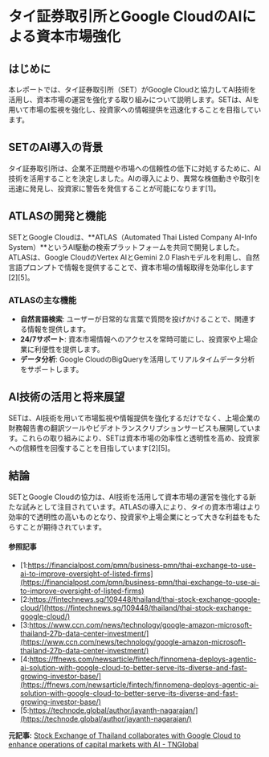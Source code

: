 # タイ証券取引所とGoogle CloudのAIによる資本市場強化

## はじめに

本レポートでは、タイ証券取引所（SET）がGoogle Cloudと協力してAI技術を活用し、資本市場の運営を強化する取り組みについて説明します。SETは、AIを用いて市場の監視を強化し、投資家への情報提供を迅速化することを目指しています。

## SETのAI導入の背景

タイ証券取引所は、企業不正問題や市場への信頼性の低下に対処するために、AI技術を活用することを決定しました。AIの導入により、異常な株価動きや取引を迅速に発見し、投資家に警告を発信することが可能になります[1]。

## ATLASの開発と機能

SETとGoogle Cloudは、**ATLAS（Automated Thai Listed Company AI-Info System）**というAI駆動の検索プラットフォームを共同で開発しました。ATLASは、Google CloudのVertex AIとGemini 2.0 Flashモデルを利用し、自然言語プロンプトで情報を提供することで、資本市場の情報取得を効率化します[2][5]。

### ATLASの主な機能

- **自然言語検索**: ユーザーが日常的な言葉で質問を投げかけることで、関連する情報を提供します。
- **24/7サポート**: 資本市場情報へのアクセスを常時可能にし、投資家や上場企業に利便性を提供します。
- **データ分析**: Google CloudのBigQueryを活用してリアルタイムデータ分析をサポートします。

## AI技術の活用と将来展望

SETは、AI技術を用いて市場監視や情報提供を強化するだけでなく、上場企業の財務報告書の翻訳ツールやビデオトランスクリプションサービスも展開しています。これらの取り組みにより、SETは資本市場の効率性と透明性を高め、投資家への信頼性を回復することを目指しています[2][5]。

## 結論

SETとGoogle Cloudの協力は、AI技術を活用して資本市場の運営を強化する新たな試みとして注目されています。ATLASの導入により、タイの資本市場はより効率的で透明性の高いものとなり、投資家や上場企業にとって大きな利益をもたらすことが期待されています。

#### 参照記事
- [1:https://financialpost.com/pmn/business-pmn/thai-exchange-to-use-ai-to-improve-oversight-of-listed-firms](https://financialpost.com/pmn/business-pmn/thai-exchange-to-use-ai-to-improve-oversight-of-listed-firms)
- [2:https://fintechnews.sg/109448/thailand/thai-stock-exchange-google-cloud/](https://fintechnews.sg/109448/thailand/thai-stock-exchange-google-cloud/)
- [3:https://www.ccn.com/news/technology/google-amazon-microsoft-thailand-27b-data-center-investment/](https://www.ccn.com/news/technology/google-amazon-microsoft-thailand-27b-data-center-investment/)
- [4:https://ffnews.com/newsarticle/fintech/finnomena-deploys-agentic-ai-solution-with-google-cloud-to-better-serve-its-diverse-and-fast-growing-investor-base/](https://ffnews.com/newsarticle/fintech/finnomena-deploys-agentic-ai-solution-with-google-cloud-to-better-serve-its-diverse-and-fast-growing-investor-base/)
- [5:https://technode.global/author/jayanth-nagarajan/](https://technode.global/author/jayanth-nagarajan/)


**元記事:** [Stock Exchange of Thailand collaborates with Google Cloud to enhance operations of capital markets with AI - TNGlobal](https://technode.global/2025/03/27/stock-exchange-of-thailand-collaborates-with-google-cloud-to-enhance-operations-of-capital-markets-with-ai/)